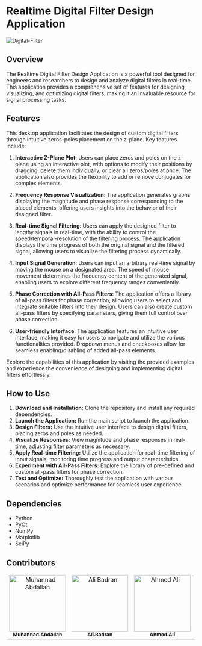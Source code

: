 # Realtime Digital Filter Design Application
![Digital-Filter](https://github.com/Muhannad159/Realtime-Digital-Filter/assets/104541242/c755c7bd-3fdc-4214-a0b5-8ac6c747df28)

## Overview

The Realtime Digital Filter Design Application is a powerful tool designed for engineers and researchers to design and analyze digital filters in real-time. This application provides a comprehensive set of features for designing, visualizing, and optimizing digital filters, making it an invaluable resource for signal processing tasks.

## Features

This desktop application facilitates the design of custom digital filters through intuitive zeros-poles placement on the z-plane. Key features include:

1. **Interactive Z-Plane Plot**: Users can place zeros and poles on the z-plane using an interactive plot, with options to modify their positions by dragging, delete them individually, or clear all zeros/poles at once. The application also provides the flexibility to add or remove conjugates for complex elements.

2. **Frequency Response Visualization**: The application generates graphs displaying the magnitude and phase response corresponding to the placed elements, offering users insights into the behavior of their designed filter.

3. **Real-time Signal Filtering**: Users can apply the designed filter to lengthy signals in real-time, with the ability to control the speed/temporal-resolution of the filtering process. The application displays the time progress of both the original signal and the filtered signal, allowing users to visualize the filtering process dynamically.

4. **Input Signal Generation**: Users can input an arbitrary real-time signal by moving the mouse on a designated area. The speed of mouse movement determines the frequency content of the generated signal, enabling users to explore different frequency ranges conveniently.

5. **Phase Correction with All-Pass Filters**: The application offers a library of all-pass filters for phase correction, allowing users to select and integrate suitable filters into their design. Users can also create custom all-pass filters by specifying parameters, giving them full control over phase correction.

6. **User-friendly Interface**: The application features an intuitive user interface, making it easy for users to navigate and utilize the various functionalities provided. Dropdown menus and checkboxes allow for seamless enabling/disabling of added all-pass elements.

Explore the capabilities of this application by visiting the provided examples and experience the convenience of designing and implementing digital filters effortlessly.

## How to Use

1. **Download and Installation:** Clone the repository and install any required dependencies.
2. **Launch the Application:** Run the main script to launch the application.
3. **Design Filters:** Use the intuitive user interface to design digital filters, placing zeros and poles as needed.
4. **Visualize Responses:** View magnitude and phase responses in real-time, adjusting filter parameters as necessary.
5. **Apply Real-time Filtering:** Utilize the application for real-time filtering of input signals, monitoring time progress and output characteristics.
6. **Experiment with All-Pass Filters:** Explore the library of pre-defined and custom all-pass filters for phase correction.
7. **Test and Optimize:** Thoroughly test the application with various scenarios and optimize performance for seamless user experience.

## Dependencies

- Python
- PyQt
- NumPy
- Matplotlib
- SciPy

## Contributors <a name = "Contributors"></a>

<table>
  <tr>
    <td align="center">
    <a href="https://github.com/Muhannad159" target="_black">
    <img src="https://avatars.githubusercontent.com/u/104541242?v=4" width="150px;" alt="Muhannad Abdallah"/>
    <br />
    <sub><b>Muhannad Abdallah</b></sub></a>
    </td>
  <td align="center">
    <a href="https://github.com/AliBadran716" target="_black">
    <img src="https://avatars.githubusercontent.com/u/102072821?v=4" width="150px;" alt="Ali Badran"/>
    <br />
    <sub><b>Ali Badran</b></sub></a>
    </td>
     <td align="center">
    <a href="https://github.com/ahmedalii3" target="_black">
    <img src="https://avatars.githubusercontent.com/u/110257687?v=4" width="150px;" alt="Ahmed Ali"/>
    <br />
    <sub><b>Ahmed Ali</b></sub></a>
    </td>
<td align="center">
    <a href="https://github.com/ossama971" target="_black">
    <img src="https://avatars.githubusercontent.com/u/40814982?v=4" width="150px;" alt="Hassan Hussein"/>
    <br />
    <sub><b>Osama Badawi</b></sub></a>
    </td>
      </tr>
 </table>




